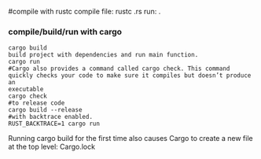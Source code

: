 #compile with rustc
compile file: rustc <filename>.rs
run: .<filename>
### compile/build/run with cargo
```
cargo build
build project with dependencies and run main function.
cargo run
#Cargo also provides a command called cargo check. This command quickly checks your code to make sure it compiles but doesn’t produce an 
executable
cargo check 
#to release code
cargo build --release
#with backtrace enabled.
RUST_BACKTRACE=1 cargo run
```
Running cargo build for the first time also causes Cargo to create a new file at the top level: Cargo.lock
